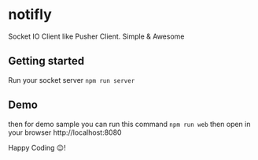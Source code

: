 # notifly
Socket IO Client like Pusher Client. Simple &amp; Awesome

## Getting started
Run your socket server
``npm run server``

## Demo
then for demo sample you can run this command
``npm run web``
then open in your browser
http://localhost:8080

Happy Coding 😉!
